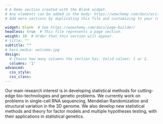 ```yaml
---
# A Demo section created with the Blank widget.
# Any elements can be added in the body: https://wowchemy.com/docs/writing-markdown-latex/
# Add more sections by duplicating this file and customizing to your requirements.

widget: blank  # See https://wowchemy.com/docs/page-builder/
headless: true  # This file represents a page section.
weight: 10  # Order that this section will appear.
# title: ""
subtitle: ""
# hero_media: welcome.jpg
design:
  # Choose how many columns the section has. Valid values: 1 or 2.
  columns: '1'
advanced:
  css_style:
  css_class:
---
```


Our main research interest is in developing statistical methods for cutting-edge bio-technologies and genetic problems. We currently work on problems in single-cell RNA sequencing, Mendelian Randomization and structural variation in the 3D genome. We also develop new statistical methods and theory for factor models and multiple hypotheses testing, with their applications in statistical genetics.
